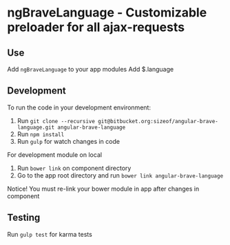 ngBraveLanguage - Customizable preloader for all ajax-requests
============================================================


Use
---

Add `ngBraveLanguage` to your app modules
Add $.language

Development
-----------
To run the code in your development environment:

1. Run `git clone --recursive git@bitbucket.org:sizeof/angular-brave-language.git angular-brave-language`
2. Run `npm install`
3. Run `gulp` for watch changes in code

For development module on local

1. Run `bower link` on component directory
2. Go to the app root directory and run `bower link angular-brave-language` 

Notice! You must re-link your bower module in app after changes in component 


Testing
-------

Run `gulp test` for karma tests

